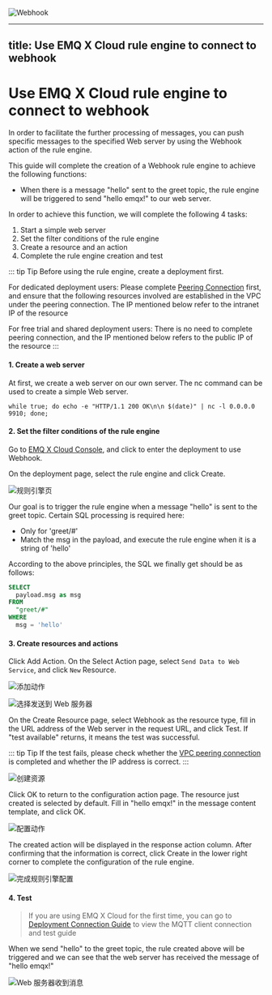 ![Webhook](./_assets/web_hook.jpg)

---
title: Use EMQ X Cloud rule engine to connect to webhook
---

# Use EMQ X Cloud rule engine to connect to webhook

In order to facilitate the further processing of messages, you can push specific messages to the specified Web server by using the Webhook action of the rule engine.

This guide will complete the creation of a Webhook rule engine to achieve the following functions:

- When there is a message "hello" sent to the greet topic, the rule engine will be triggered to send "hello emqx!" to our web server.

In order to achieve this function, we will complete the following 4 tasks:

1. Start a simple web server
2. Set the filter conditions of the rule engine
3. Create a resource and an action
4. Complete the rule engine creation and test

::: tip Tip
Before using the rule engine, create a deployment first.

For dedicated deployment users: Please complete [Peering Connection](../../deployments/vpc_peering.md) first, and ensure that the following resources involved are established in the VPC under the peering connection. The IP mentioned below refer to the intranet IP of the resource

For free trial and shared deployment users: There is no need to complete peering connection, and the IP mentioned below refers to the public IP of the resource
:::


#### 1. Create a web server

At first, we create a web server on our own server. The nc command can be used to create a simple Web server.

```shell
while true; do echo -e "HTTP/1.1 200 OK\n\n $(date)" | nc -l 0.0.0.0 9910; done;
```


#### 2. Set the filter conditions of the rule engine

Go to [EMQ X Cloud Console](https://cloud.emqx.io/console/), and click to enter the deployment to use Webhook.

On the deployment page, select the rule engine and click Create.

![规则引擎页](./_assets/view_rule_engine.png)

Our goal is to trigger the rule engine when a message "hello" is sent to the greet topic. Certain SQL processing is required here:

* Only for 'greet/#'
* Match the msg in the payload, and execute the rule engine when it is a string of 'hello'

According to the above principles, the SQL we finally get should be as follows:

```sql
SELECT
  payload.msg as msg
FROM
  "greet/#"
WHERE
  msg = 'hello'
```

#### 3. Create resources and actions

Click Add Action. On the Select Action page, select `Send Data to Web Service`, and click `New` Resource.

![添加动作](./_assets/add_webhook_action01.png)

![选择发送到 Web 服务器](./_assets/add_webhook_action02.png)



On the Create Resource page, select Webhook as the resource type, fill in the URL address of the Web server in the request URL, and click Test. If "test available" returns, it means the test was successful.

::: tip Tip
If the test fails, please check whether the [VPC peering connection](../../deployments/vpc_peering.md) is completed and whether the IP address is correct. 
:::


![创建资源](./_assets/add_webhook_action04.png)

Click OK to return to the configuration action page. The resource just created is selected by default. Fill in "hello emqx!" in the message content template, and click OK.

![配置动作](./_assets/add_webhook_action05.png)

The created action will be displayed in the response action column. After confirming that the information is correct, click Create in the lower right corner to complete the configuration of the rule engine.

![完成规则引擎配置](./_assets/add_webhook_action06.png)



#### 4. Test

>If you are using EMQ X Cloud for the first time, you can go to [Deployment Connection Guide](../../connect_to_deployments/README.md) to view the MQTT client connection and test guide

When we send "hello" to the greet topic, the rule created above will be triggered and we can see that the web server has received the message of "hello emqx!"

![Web 服务器收到消息](./_assets/add_webhook_action07.png)